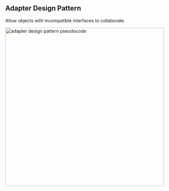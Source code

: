 ## Adapter Design Pattern

Allow objects with incompatible interfaces to collaborate.

<img height="500em" src="https://refactoring.guru/images/patterns/diagrams/adapter/example.png" alt="adapter design pattern pseudocode"/>